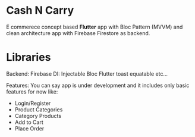 # Cash N Carry

E commerece concept based <b>Flutter</b> app with Bloc Pattern (MVVM) and clean architecture app with Firebase Firestore as backend.



# Libraries
Backend: Firebase
DI: Injectable
Bloc
Flutter toast
equatable
etc...

Features:
You can say app is under development and it includes only basic features for now like:
- Login/Register
- Product Categories
- Category Products
- Add to Cart
- Place Order
